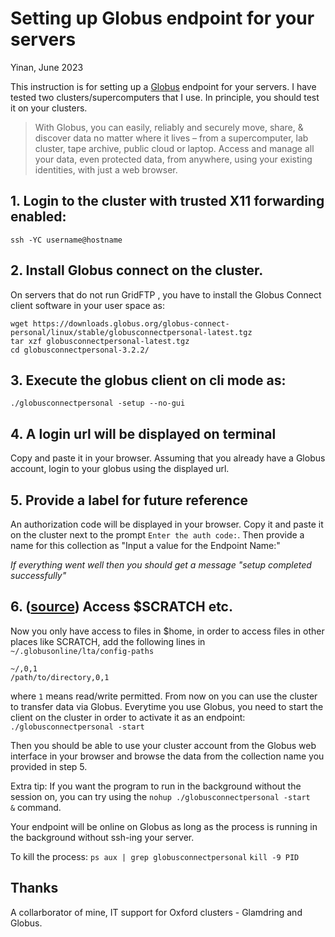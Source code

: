 # Setting up Globus endpoint for your servers

Yinan, June 2023

This instruction is for setting up a [Globus](https://app.globus.org/) endpoint for your servers. I have tested two clusters/supercomputers that I use. In principle, you should test it on your clusters.

> With Globus, you can easily, reliably and securely move, share, & discover data no matter where it lives – from a supercomputer, lab cluster, tape archive, public cloud or laptop. Access and manage all your data, even protected data, from anywhere, using your existing identities, with just a web browser.[](https://www.globus.org/what-we-do)

## 1. Login to the cluster with trusted X11 forwarding enabled:
`ssh -YC username@hostname`
 
## 2. Install Globus connect on the cluster. 
On servers that do not run GridFTP , you have to install the Globus Connect client software in your user space as:

```
wget https://downloads.globus.org/globus-connect-personal/linux/stable/globusconnectpersonal-latest.tgz
tar xzf globusconnectpersonal-latest.tgz
cd globusconnectpersonal-3.2.2/ 
```

## 3. Execute the globus client on cli mode as: 
`./globusconnectpersonal -setup --no-gui`
 
## 4. A login url will be displayed on terminal
Copy and paste it in your browser. Assuming that you already have a Globus account, login to your globus using the displayed url.
 
## 5. Provide a label for future reference 
An authorization code will be displayed in your browser. Copy it and paste it on the cluster next to the prompt `Enter the auth code:`. Then provide a name for this collection as "Input a value for the Endpoint Name:"
 
*If everything went well then you should get a message "setup completed successfully"*

## 6. ([source](https://github.com/Supercomputing/DailyTasks/wiki/Using-Globus-Online-from-the-command-line)) Access $SCRATCH etc.
Now you only have access to files in $home, in order to access files in other places like SCRATCH, add the following lines in  `~/.globusonline/lta/config-paths`

```
~/,0,1
/path/to/directory,0,1 
```

where `1` means read/write permitted.
From now on you can use the cluster to transfer data via Globus. Everytime you use Globus, you need to start the client on the cluster in order to activate it as an endpoint:
`./globusconnectpersonal -start`

Then you should be able to use your cluster account from the Globus web interface in your browser and browse the data from the collection name you provided in step 5.

Extra tip: If you want the program to run in the background without the session on, you can try using the `nohup ./globusconnectpersonal -start &` command. 

Your endpoint will be online on Globus as long as the process is running in the background without ssh-ing your server.

To kill the process:
`ps aux | grep globusconnectpersonal`
`kill -9 PID`

## Thanks
A collarborator of mine, IT support for Oxford clusters - Glamdring and Globus.
